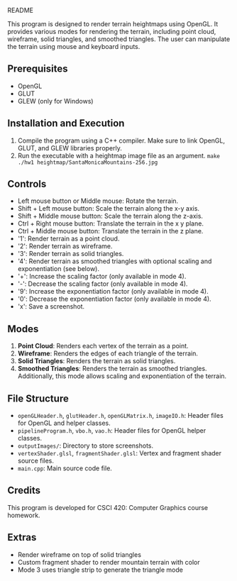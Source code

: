 README

This program is designed to render terrain heightmaps using OpenGL. It provides various modes for rendering the terrain, including point cloud, wireframe, solid triangles, and smoothed triangles. The user can manipulate the terrain using mouse and keyboard inputs.

## Prerequisites
- OpenGL
- GLUT
- GLEW (only for Windows)

## Installation and Execution
1. Compile the program using a C++ compiler. Make sure to link OpenGL, GLUT, and GLEW libraries properly.
2. Run the executable with a heightmap image file as an argument.
    `make ./hw1 heightmap/SantaMonicaMountains-256.jpg`

## Controls
- Left mouse button or Middle mouse: Rotate the terrain.
- Shift + Left mouse button: Scale the terrain along the x-y axis.
- Shift + Middle mouse button: Scale the terrain along the z-axis.
- Ctrl + Right mouse button: Translate the terrain in the x y plane.
- Ctrl + Middle mouse button: Translate the terrain in the z plane.
- '1': Render terrain as a point cloud.
- '2': Render terrain as wireframe.
- '3': Render terrain as solid triangles.
- '4': Render terrain as smoothed triangles with optional scaling and exponentiation (see below).
- '+': Increase the scaling factor (only available in mode 4).
- '-': Decrease the scaling factor (only available in mode 4).
- '9': Increase the exponentiation factor (only available in mode 4).
- '0': Decrease the exponentiation factor (only available in mode 4).
- 'x': Save a screenshot.

## Modes
1. **Point Cloud**: Renders each vertex of the terrain as a point.
2. **Wireframe**: Renders the edges of each triangle of the terrain.
3. **Solid Triangles**: Renders the terrain as solid triangles.
4. **Smoothed Triangles**: Renders the terrain as smoothed triangles. Additionally, this mode allows scaling and exponentiation of the terrain.

## File Structure
- `openGLHeader.h`, `glutHeader.h`, `openGLMatrix.h`, `imageIO.h`: Header files for OpenGL and helper classes.
- `pipelineProgram.h`, `vbo.h`, `vao.h`: Header files for OpenGL helper classes.
- `outputImages/`: Directory to store screenshots.
- `vertexShader.glsl`, `fragmentShader.glsl`: Vertex and fragment shader source files.
- `main.cpp`: Main source code file.

## Credits
This program is developed for CSCI 420: Computer Graphics course homework.

## Extras
 - Render wireframe on top of solid triangles 
 - Custom fragment shader to render mountain terrain with color
 - Mode 3 uses triangle strip to generate the triangle mode
